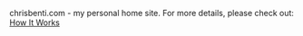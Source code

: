 chrisbenti.com - my personal home site. For more details, please check out: [How It Works](https://chrisbenti.com/how-it-works)
